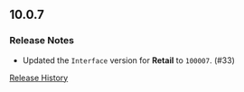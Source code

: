 ## 10.0.7

### Release Notes

- Updated the `Interface` version for **Retail** to `100007`. (#33)

[Release History](https://github.com/SFX-WoW/Masque_Gears/wiki/History)
